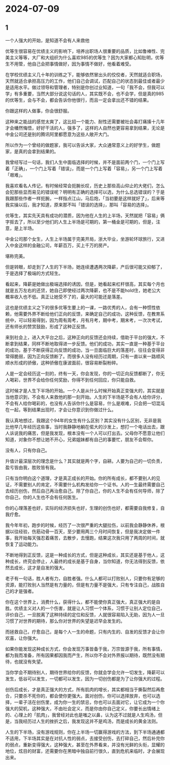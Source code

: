 # 2024-07-09

## 1

一个人强大的开始，是知道不会有人来救他

优等生很容易在优绩主义的影响下，培养出职场人很重要的品质，比如鲁棒性、完美主义等等，大厂和大组织为什么喜欢985的优等生？因为大家都心知肚明，优等生不用管，他自己会把事情做好，因为事情不做好，他看着难受。

在学校优绩主义几十年的训练之下，能够依然冒出头的佼佼者，天然就适合职场，天然就适合承担高压力的工作，他们自己会调试，匹配自己的状态到最佳或者最少是适用水平。做过领导和管理者，特别是你创过业知道，一句「我不会，但我可以学」有多重要，当然大部分说这句话的人，其实既不会，也不会学，但是真的985的优等生，会与不会，都会告诉你他很行，而且一定会拿出还不错的结果。

你跟这样的人做事，你会很舒服。

这种来之能战的感觉太爽了，这比招一个能力、耐性还需要被社会毒打痛揍十几年才会幡然悔悟，好好干活的人，强多了，这样的人自然也更容易拿到结果，无论是中金公司还是别的腾讯阿里都愿意为这些人敞开大门。

所以作为一个曾经的做题家，我可以告诉大家，大众通常意义上的好学生，做题家，是真的会拿到结果的。

我曾经写过一句话，我们人生中面临选择的时候，并不是面前两个门，一个门上写着「正确」，一个门上写着「错误」，而是一个门上写着「容易」，另一个门上写着「艰难」。

我喜欢看名人传记，有时候经常会扼腕长叹，历史上那些高山仰止的大佬们，怎么会犯那些显而易见的错误呢？明明有正确的选择可以选，为什么总选错误的？于是我跟那些作者一样扼腕，一样指点江山，马后炮，「当初要是这样就好了」，后来等我实操以后，我才知道，原来那不叫「错误的选择」，那叫「容易的选择」。

优等生，其实先天具有成功的潜质，因为他在人生的上半场，天然就把「容易」俩字抠去了，所以至少他们的人生上半场是可期的，第一桶金是可期的，但是，注意，是上半场。

中金公司那个女生，人生上半场属于完美开局，浙大毕业，坐游轮环球旅行，又进入中金这样的金融公司，年薪百万，买上千万的房产。

堪称完美。

但是转眼，却走到了人生的下半场，她连续遭遇两次降薪，产后很可能又抑郁了，于是选择了极端的方式轻生。

看起来，降薪是她做出极端选择的诱因，但是，她看起来杠杆很高，其实每个月也就是五万左右的还贷，她自己即使经过两次降薪，也不是不能hold住，她老公大概率收入也不低。真正让她受不了的，最大的可能还是落差。

这也是优绩主义之下的很多优等生要上的一课，一路优秀的人，会有一种惯性依赖，他需要外界不断给他们正向的反馈，来确定自己的成功，这种反馈，在教育系统中，可以轻易得到，因为周有周考，月有月考，期中考，期末考，一次次考试，还有师长的赞赏鼓励，形成了这种正反馈。

来到社会上，进入大平台之后，这种正向的反馈还会持续，借助于平台的强大，不断拿到结果，同样不断地取得进一步反馈。他们的成功，其实一直是一种基于平台的成功，基于不断获得正向反馈的成功，当一旦面临巨大的落差时，往往会变得非常得脆弱，因为正向反馈断了。而很多人没有经历过周期，只有一直以来一路顺风顺水形成的骄傲，这种骄傲在康波面前，很容易断裂粉碎。

人是一定会经历这一刻的，终有一天，你会发现，你的一切正向反馈都断了，你无人喝彩，世界不会给你任何奖励，你得不到任何回应，你只能自救。

这时候才是人生下半场的开始。一个人是从什么时候开始真正变强大的，其实就是当他意识到，不会有人来救他的那一刻开始。人生的下半场是不会有人给你评分，不会有人给你喝彩的，也没有人告诉你什么是容易，什么是艰难，只会把一切混沌在一起，等到结果出现时，才会让你意识到你做过什么。

我认真地想过，我跟这个94年的女生有什么区别？其实没有什么区别，无非是我比他早几年经历这些事，当时我静静地躺在偌大的沙发上，想打一个电话出去，跟人诉说我的痛苦，但是我发现，根本没有一个人可以打出去。父母你不愿意让他们知道，对象你不想让她不开心，兄弟姐妹都有自己的事要忙，朋友不会帮你。

没有人，只有你自己。

升值计最深层次的理念是什么？其实就是两个字，自耕。人要为自己的一切负责，盈亏皆由我，胜败皆有我。

只有当你明白这个道理，才是真正成长的开始。你的所有成长，都不要别人的见证，不需要别人的肯定，不需要什么机构发给你一个证书。人的一生最终需要自己去经历创伤，然后自己再治愈自己。除了你自己，你的人生不会有任何导师，除了你自己，你的人生也不会有任何医生。

你的心理落差也好，实际的经济损失也好，生理的创伤也好，都需要自我修复，自我疗愈。

我今年年初，跑步的时候，经历了一次很严重的大腿拉伤，以前我会静静休养，根据以往经验，伤筋动骨一百天，至少要用两三个月时间恢复，但是我决定做一件事，我开始每天强忍着痛苦，去散步，去慢跑，结果这次我只用了两周的时间，就恢复了运动能力。

不断地得到正反馈，这是一种成长的方式，但是这种成长，其实还是基于他人，这种成长，终究会停止，人最终的成长是基于自身，当你知道，你无法得到反馈，依然去成长，这才是自发的强大。

老子有一句话，胜人者有力，自胜者强。什么人都可以打败别人，只要你有足够的资源，能打败别人当然是有力量的，但是有力量不是强大，只有专注自己，战胜自己的才是强者。

你在这个世界上，消费什么，获得什么，都不能使你真正强大，真正强大的是自胜。优绩主义对人的一个伤害，就是让人习惯一个体系，习惯于让别人定位自己，评价自己，一旦脱离了这种持续的定位和反馈，人就很容易陷入无助，因为人一旦习惯了对世界的期待，那么你对世界的失望是迟早会发生的。

而拯救自己，疗愈自己，是每个人一生的命题，只有内生的、自发的反馈才会让你欢喜，让你强大。

如果你能发现这种成长方式，你会发现万事皆备于我，万宗皆源于我，所有事情，都为我而准备，所有因果都因我而产生，所以你不会对外界报以期待，既然没有期待，也就没有失望。

当你学会不期待别人，期待世界给你的反馈，你就会学会允许一切发生，降薪可以发生，低谷可以发生，一切都可以发生，因为一切创伤都是为了让你强大的过程。

创伤后成长，才是真正强大的方式，所有肌肉的增长，其实都相当于撕裂然后再愈合，只要杀不死你的，都会使你更强大。面对创伤，你可以选择放弃，也可以选择，一辈子活在创伤里，成为你一生的禁忌，你也可以去面对它，让它成为一个你强大的契机，这种强大，不由社会定义，而是你由你自己定义，你要长出情绪上的、心理上的「肌肉」，我曾经对此也是嗤之以鼻，认为这不过就是人生鸡汤，但是，当我经历过人生的挫折之后，我发现这并不是鸡汤，而是成长的黄金法则。

人生的下半场，没有游戏规则，你在上半场一切赢得游戏的方法，到下半场通通都不适用，下半场其实是在对抗人性的弱点，去接受创伤，去打碎自己，然后补完你的弱点，重新变得强大，这种强大，甚至在外界看来，并没有光鲜的头衔，显耀的地位，炫目的财富，还需要你在黑暗中独自前行很久，直到危机来临时，才会展现出来。






